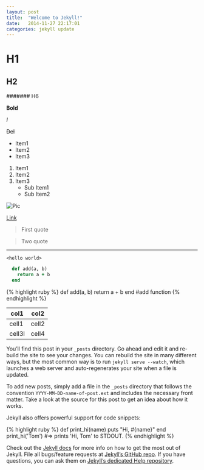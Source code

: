 ```yaml
---
layout: post
title:  "Welcome to Jekyll!"
date:   2014-11-27 22:17:01
categories: jekyll update
---
```


# H1

## H2

####### H6

**Bold**

*I*

~~Del~~

* Item1
* Item2
* Item3

1. Item1
2. Item2
3. Item3
   * Sub Item1
   * Sub Item2

![Pic](http://gitcafe.com/image.png)

[Link](http://gitcafe.com)

> First quote

> Two quote

***

`<hello world>`

``` ruby
  def add(a, b)
    return a + b
  end
```

{% highlight ruby %}
def add(a, b)
  return a + b
end
#add function
{% endhighlight %}

col1 | col2
-----|------
cell1 | cell2
cell3l | cell4

You’ll find this post in your `_posts` directory. Go ahead and edit it and re-build the site to see your changes. You can rebuild the site in many different ways, but the most common way is to run `jekyll serve --watch`, which launches a web server and auto-regenerates your site when a file is updated.

To add new posts, simply add a file in the `_posts` directory that follows the convention `YYYY-MM-DD-name-of-post.ext` and includes the necessary front matter. Take a look at the source for this post to get an idea about how it works.

Jekyll also offers powerful support for code snippets:

{% highlight ruby %}
def print_hi(name)
  puts "Hi, #{name}"
end
print_hi('Tom')
#=> prints 'Hi, Tom' to STDOUT.
{% endhighlight %}

Check out the [Jekyll docs][jekyll] for more info on how to get the most out of Jekyll. File all bugs/feature requests at [Jekyll’s GitHub repo][jekyll-gh]. If you have questions, you can ask them on [Jekyll’s dedicated Help repository][jekyll-help].

[jekyll]:      http://jekyllrb.com
[jekyll-gh]:   https://github.com/jekyll/jekyll
[jekyll-help]: https://github.com/jekyll/jekyll-help
